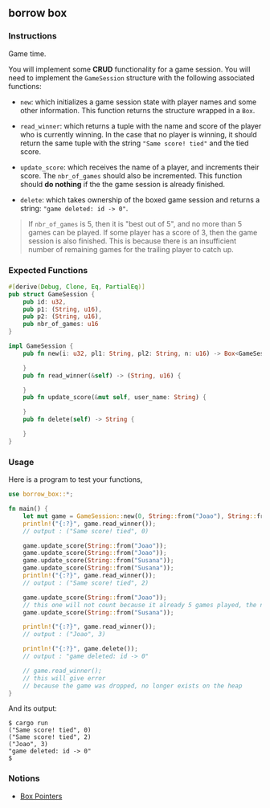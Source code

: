 ## borrow box

### Instructions

Game time.

You will implement some **CRUD** functionality for a game session. You will need to implement the `GameSession` structure with the following associated functions:

- `new`: which initializes a game session state with player names and some other information. This function returns the structure wrapped in a `Box`.

- `read_winner`: which returns a tuple with the name and score of the player who is currently winning. In the case that no player is winning, it should return the same tuple with the string `"Same score! tied"` and the tied score.

- `update_score`: which receives the name of a player, and increments their score. The `nbr_of_games` should also be incremented. This function should **do nothing** if the the game session is already finished.

- `delete`: which takes ownership of the boxed game session and returns a string: `"game deleted: id -> 0"`.

> If `nbr_of_games` is 5, then it is "best out of 5", and no more than 5 games can be played. If some player has a score of 3, then the game session is also finished. This is because there is an insufficient number of remaining games for the trailing player to catch up.

### Expected Functions

```rust
#[derive(Debug, Clone, Eq, PartialEq)]
pub struct GameSession {
    pub id: u32,
    pub p1: (String, u16),
    pub p2: (String, u16),
    pub nbr_of_games: u16
}

impl GameSession {
    pub fn new(i: u32, pl1: String, pl2: String, n: u16) -> Box<GameSession> {

    }
    pub fn read_winner(&self) -> (String, u16) {

    }
    pub fn update_score(&mut self, user_name: String) {

    }
    pub fn delete(self) -> String {

    }
}
```

### Usage

Here is a program to test your functions,

```rust
use borrow_box::*;

fn main() {
    let mut game = GameSession::new(0, String::from("Joao"), String::from("Susana"), 5);
    println!("{:?}", game.read_winner());
    // output : ("Same score! tied", 0)

    game.update_score(String::from("Joao"));
    game.update_score(String::from("Joao"));
    game.update_score(String::from("Susana"));
    game.update_score(String::from("Susana"));
    println!("{:?}", game.read_winner());
    // output : ("Same score! tied", 2)

    game.update_score(String::from("Joao"));
    // this one will not count because it already 5 games played, the nbr_of_games
    game.update_score(String::from("Susana"));

    println!("{:?}", game.read_winner());
    // output : ("Joao", 3)

    println!("{:?}", game.delete());
    // output : "game deleted: id -> 0"

    // game.read_winner();
    // this will give error
    // because the game was dropped, no longer exists on the heap
}
```

And its output:

```console
$ cargo run
("Same score! tied", 0)
("Same score! tied", 2)
("Joao", 3)
"game deleted: id -> 0"
$
```

### Notions

- [Box Pointers](https://doc.rust-lang.org/book/ch15-01-box.html)
